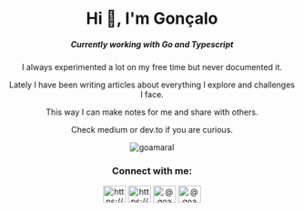 <h1 align="center">Hi 👋, I'm Gonçalo</h1>

<h5 align="center">Currently working with Go and Typescript</h3>
<p align="center">I always experimented a lot on my free time but never documented it.</p>
<p align="center">Lately I have been writing articles about everything I explore and challenges I face.</p>
<p align="center">This way I can make notes for me and share with others.</p>
<p align="center">Check medium or dev.to if you are curious.</p>

<p align="center">
  <img  src="https://github-readme-stats.vercel.app/api/top-langs?username=goamaral&show_icons=true&locale=en&layout=compact" alt="goamaral" />
</p>

<h3 align="center">Connect with me:</h3>
<p align="center">
  <a href="https://dev.to/https://dev.to/goamaral" target="blank"><img align="center" src="https://raw.githubusercontent.com/rahuldkjain/github-profile-readme-generator/master/src/images/icons/Social/devto.svg" alt="https://dev.to/goamaral" height="30" width="40" /></a>
  <a href="https://linkedin.com/in/https://www.linkedin.com/in/goamaral" target="blank"><img align="center" src="https://raw.githubusercontent.com/rahuldkjain/github-profile-readme-generator/master/src/images/icons/Social/linked-in-alt.svg" alt="https://www.linkedin.com/in/goamaral" height="30" width="40" /></a>
  <a href="https://hashnode.com/@goamaral" target="blank"><img align="center" src="https://raw.githubusercontent.com/rahuldkjain/github-profile-readme-generator/master/src/images/icons/Social/hashnode.svg" alt="@goamaral" height="30" width="40" /></a>
  <a href="https://medium.com/@goamaral" target="blank"><img align="center" src="https://raw.githubusercontent.com/rahuldkjain/github-profile-readme-generator/master/src/images/icons/Social/medium.svg" alt="@goamaral" height="30" width="40" /></a>
</p>
